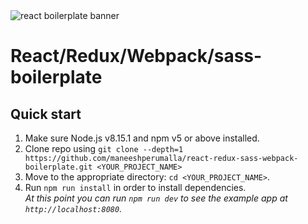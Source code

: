 <img src="./react-webpack-sass.jpg" alt="react boilerplate banner" align="center" />

# React/Redux/Webpack/sass-boilerplate

## Quick start

1.  Make sure Node.js v8.15.1 and npm v5 or above installed.
2.  Clone repo using `git clone --depth=1 https://github.com/maneeshperumalla/react-redux-sass-webpack-boilerplate.git <YOUR_PROJECT_NAME>`
3.  Move to the appropriate directory: `cd <YOUR_PROJECT_NAME>`.<br />
4.  Run `npm run install` in order to install dependencies.<br />
    _At this point you can run `npm run dev` to see the example app at `http://localhost:8080`._
